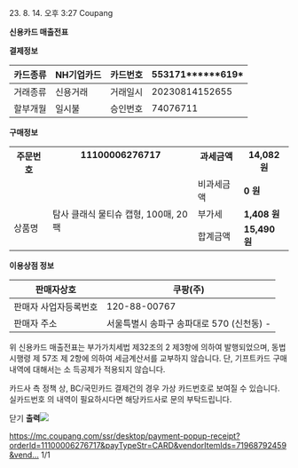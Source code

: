 ﻿23\. 8. 14. 오후 3:27 Coupang

**신용카드 매출전표**

**결제정보**



|카드종류|NH기업카드|카드번호|553171\*\*\*\*\*\*619\*|
| - | - | - | - |
|거래종류|신용거래|거래일시|20230814152655|
|할부개월|일시불|승인번호|74076711|

**구매정보**



<table><tr><th colspan="1" rowspan="2" valign="top">주문번호</th><th colspan="1" rowspan="2" valign="top">11100006276717</th><th colspan="1" valign="top">과세금액</th><th colspan="1" valign="top"><b>14,082 원</b></th></tr>
<tr><td colspan="1">비과세금액</td><td colspan="1"><b>0 원</b></td></tr>
<tr><td colspan="1" rowspan="2">상품명</td><td colspan="1" rowspan="2" valign="top">탐사 클래식 물티슈 캡형, 100매, 20팩</td><td colspan="1">부가세</td><td colspan="1"><b>1,408 원</b></td></tr>
<tr><td colspan="1">합계금액</td><td colspan="1"><b>15,490 원</b></td></tr>
</table>

**이용상점 정보**



|판매자상호|쿠팡(주)|
| - | - |
|판매자 사업자등록번호|120-88-00767|
|판매자 주소|서울특별시 송파구 송파대로 570 (신천동) -|

위 신용카드 매출전표는 부가가치세법 제32조의 2 제3항에 의하여 발행되었으며, 동법 시행령 제 57조 제 2항에 의하여 세금계산서를 교부하지 않습니다. 단, 기프트카드 구매 내역에 대해서는 소 득공제가 적용되지 않습니다.

카드사 측 정책 상, BC/국민카드 결제건의 경우 가상 카드번호로 보여질 수 있습니다. 실카드번호 의 내역이 필요하시다면 해당카드사로 문의 부탁드립니다.

닫기 **출력![](Aspose.Words.8537a915-b9cd-47d2-86a6-b649e2acc69d.001.png)**

https://mc.coupang.com/ssr/desktop/payment-popup-receipt?orderId=11100006276717&payTypeStr=CARD&vendorItemIds=71968792459&vend… 1/1
